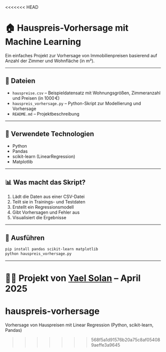 <<<<<<< HEAD
# 🏠 Hauspreis-Vorhersage mit Machine Learning

Ein einfaches Projekt zur Vorhersage von Immobilienpreisen basierend auf Anzahl der Zimmer und Wohnfläche (in m²).

---

## 📁 Dateien

- `hauspreise.csv` – Beispieldatensatz mit Wohnungsgrößen, Zimmeranzahl und Preisen (in 1000 €)
- `hauspreis_vorhersage.py` – Python-Skript zur Modellierung und Vorhersage
- `README.md` – Projektbeschreibung

---

## 🔧 Verwendete Technologien

- Python
- Pandas
- scikit-learn (LinearRegression)
- Matplotlib

---

## 📊 Was macht das Skript?

1. Lädt die Daten aus einer CSV-Datei
2. Teilt sie in Trainings- und Testdaten
3. Erstellt ein Regressionsmodell
4. Gibt Vorhersagen und Fehler aus
5. Visualisiert die Ergebnisse

---

## 🚀 Ausführen

```bash
pip install pandas scikit-learn matplotlib
python hauspreis_vorhersage.py
```

---

👩‍💻 Projekt von [Yael Solan](https://github.com/yaelsolan) – April 2025
=======
# hauspreis-vorhersage
Vorhersage von Hauspreisen mit Linear Regression (Python, scikit-learn, Pandas)
>>>>>>> 568f5a1d91576b20a75c8af054089aeffe3a9645
